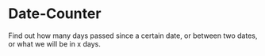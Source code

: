 # Date-Counter
Find out how many days passed since a certain date, or between two dates, or what we will be in x days.
